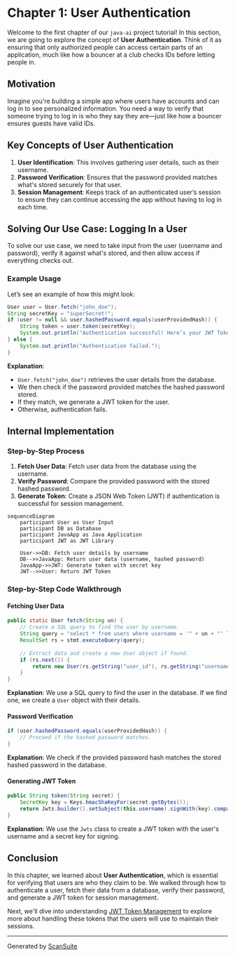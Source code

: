 # Chapter 1: User Authentication

Welcome to the first chapter of our `java-ai` project tutorial! In this section, we are going to explore the concept of **User Authentication**. Think of it as ensuring that only authorized people can access certain parts of an application, much like how a bouncer at a club checks IDs before letting people in.

## Motivation

Imagine you're building a simple app where users have accounts and can log in to see personalized information. You need a way to verify that someone trying to log in is who they say they are—just like how a bouncer ensures guests have valid IDs.

## Key Concepts of User Authentication

1. **User Identification**: This involves gathering user details, such as their username.
2. **Password Verification**: Ensures that the password provided matches what's stored securely for that user.
3. **Session Management**: Keeps track of an authenticated user’s session to ensure they can continue accessing the app without having to log in each time.

## Solving Our Use Case: Logging In a User

To solve our use case, we need to take input from the user (username and password), verify it against what's stored, and then allow access if everything checks out.

### Example Usage

Let’s see an example of how this might look:

```java
User user = User.fetch("john_doe");
String secretKey = "superSecret!";
if (user != null && user.hashedPassword.equals(userProvidedHash)) {
    String token = user.token(secretKey);
    System.out.println("Authentication successful! Here’s your JWT Token: " + token);
} else {
    System.out.println("Authentication failed.");
}
```

**Explanation**:
- `User.fetch("john_doe")` retrieves the user details from the database.
- We then check if the password provided matches the hashed password stored.
- If they match, we generate a JWT token for the user.
- Otherwise, authentication fails.

## Internal Implementation

### Step-by-Step Process

1. **Fetch User Data**: Fetch user data from the database using the username.
2. **Verify Password**: Compare the provided password with the stored hashed password.
3. **Generate Token**: Create a JSON Web Token (JWT) if authentication is successful for session management.

```mermaid
sequenceDiagram
    participant User as User Input
    participant DB as Database
    participant JavaApp as Java Application
    participant JWT as JWT Library

    User->>DB: Fetch user details by username
    DB-->>JavaApp: Return user data (username, hashed password)
    JavaApp->>JWT: Generate token with secret key
    JWT-->>User: Return JWT Token
```

### Step-by-Step Code Walkthrough

#### **Fetching User Data**

```java
public static User fetch(String un) {
    // Create a SQL query to find the user by username.
    String query = "select * from users where username = '" + un + "' limit 1";
    ResultSet rs = stmt.executeQuery(query);
    
    // Extract data and create a new User object if found.
    if (rs.next()) {
        return new User(rs.getString("user_id"), rs.getString("username"), rs.getString("password"));
    }
}
```

**Explanation**: We use a SQL query to find the user in the database. If we find one, we create a `User` object with their details.

#### **Password Verification**

```java
if (user.hashedPassword.equals(userProvidedHash)) {
    // Proceed if the hashed password matches.
}
```

**Explanation**: We check if the provided password hash matches the stored hashed password in the database.

#### **Generating JWT Token**

```java
public String token(String secret) {
    SecretKey key = Keys.hmacShaKeyFor(secret.getBytes());
    return Jwts.builder().setSubject(this.username).signWith(key).compact();
}
```

**Explanation**: We use the `Jwts` class to create a JWT token with the user's username and a secret key for signing.

## Conclusion

In this chapter, we learned about **User Authentication**, which is essential for verifying that users are who they claim to be. We walked through how to authenticate a user, fetch their data from a database, verify their password, and generate a JWT token for session management.

Next, we'll dive into understanding [JWT Token Management](02_jwt_token_management_.md) to explore more about handling these tokens that the users will use to maintain their sessions.

---

Generated by [ScanSuite](https://scansuite.gitbook.io/scansuite)